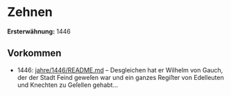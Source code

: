 # Zehnen

**Ersterwähnung:** 1446

## Vorkommen
- 1446: [jahre/1446/README.md](../jahre/1446/README.md) – Desgleichen hat er Wilhelm von Gauch,
der der Stadt Feind geweſen war und ein ganzes Regiſter
von Edelleuten und Knechten zu Geſellen gehabt...
